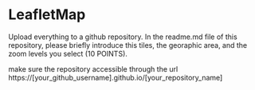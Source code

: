 # LeafletMap

Upload everything to a github repository. In the readme.md file of this repository, please briefly introduce this tiles, the georaphic area, and the zoom levels you select (10 POINTS).

make sure the repository accessible through the url https://[your_github_username].github.io/[your_repository_name]
